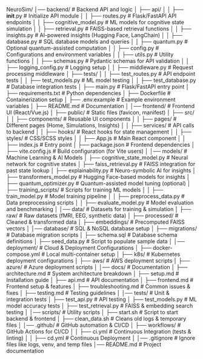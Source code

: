 NeuroSim/
│── backend/                   # Backend API and logic
│   ├── api/
│   │   ├── __init__.py        # Initialize API module
│   │   ├── routes.py          # Flask/FastAPI API endpoints
│   │   ├── cognitive_model.py # ML models for cognitive state simulation
│   │   ├── retrieval.py       # FAISS-based retrieval functions
│   │   ├── insights.py        # AI-powered insights (Hugging Face, LangChain)
│   │   ├── database.py        # SQL database models and queries
│   │   ├── quantum.py         # Optional quantum-assisted computation
│   │   ├── config.py          # Configurations and environment variables
│   │   ├── utils.py           # Utility functions
│   │   ├── schemas.py         # Pydantic schemas for API validation
│   │   ├── logging_config.py  # Logging setup
│   │   ├── middleware.py      # Request processing middleware
│   ├── tests/
│   │   ├── test_routes.py     # API endpoint tests
│   │   ├── test_models.py     # ML model testing
│   │   ├── test_database.py   # Database integration tests
│   ├── main.py                # Flask/FastAPI entry point
│   ├── requirements.txt       # Python dependencies
│   ├── Dockerfile             # Containerization setup
│   ├── .env.example           # Example environment variables
│   ├── README.md              # Documentation
│
│── frontend/                   # Frontend UI (React/Vue.js)
│   ├── public/                 # Static files (favicon, manifest)
│   ├── src/
│   │   ├── components/         # Reusable UI components
│   │   ├── pages/              # Different pages (Home, Simulations, Insights)
│   │   ├── services/           # API calls to backend
│   │   ├── hooks/              # React hooks for state management
│   │   ├── styles/             # CSS/SCSS styles
│   │   ├── App.js              # Main React component
│   │   ├── index.js            # Entry point
│   ├── package.json            # Frontend dependencies
│   ├── vite.config.js          # Build configuration (for Vite users)
│
│── models/                      # Machine Learning & AI Models
│   ├── cognitive_state_model.py  # Neural network for cognitive states
│   ├── faiss_retrieval.py        # FAISS integration for past state lookup
│   ├── explainability.py         # Neuro-symbolic AI for insights
│   ├── transformers_model.py     # Hugging Face-based models for insights
│   ├── quantum_optimizer.py      # Quantum-assisted model tuning (optional)
│   ├── training_scripts/         # Scripts for training ML models
│   │   ├── train_model.py        # Model training pipeline
│   │   ├── preprocess_data.py    # Data preprocessing scripts
│   │   ├── evaluate_model.py     # Model evaluation and benchmarking
│
│── data/                        # Datasets for training & simulation
│   ├── raw/                     # Raw datasets (fMRI, EEG, synthetic data)
│   ├── processed/                # Cleaned & transformed data
│   ├── embeddings/               # Precomputed FAISS vectors
│
│── database/                     # SQL & NoSQL database setup
│   ├── migrations/               # Database migration scripts
│   ├── schema.sql                # Database schema definitions
│   ├── seed_data.py              # Script to populate sample data
│
│── deployment/                    # Cloud & Deployment Configurations
│   ├── docker-compose.yml         # Local multi-container setup
│   ├── k8s/                       # Kubernetes deployment configurations
│   ├── aws/                       # AWS deployment scripts
│   ├── azure/                     # Azure deployment scripts
│
│── docs/                         # Documentation
│   ├── architecture.md            # System architecture breakdown
│   ├── setup.md                   # Installation guide
│   ├── api.md                     # API documentation
│   ├── frontend.md                 # Frontend setup & features
│   ├── troubleshooting.md          # Common issues & fixes
│   ├── testing.md                  # Testing guidelines
│
│── tests/                         # Unit & integration tests
│   ├── test_api.py                 # API testing
│   ├── test_models.py              # ML model accuracy tests
│   ├── test_retrieval.py           # FAISS & embedding search testing
│
│── scripts/                        # Utility scripts
│   ├── start.sh                    # Script to start backend & frontend
│   ├── clean_data.sh                # Cleans old logs & temporary files
│
│── .github/                        # GitHub automation & CI/CD
│   ├── workflows/                  # GitHub Actions for CI/CD
│   │   ├── ci.yml                   # Continuous Integration (tests & linting)
│   │   ├── cd.yml                   # Continuous Deployment
│
│── .gitignore                      # Ignore files like logs, venv, and temp files
│── README.md                       # Project documentation

